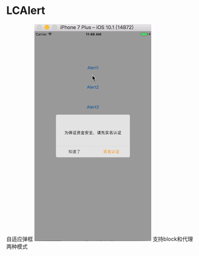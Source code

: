 # LCAlert
自适应弹框
![github](https://github.com/ShenMoLang/LCAlert/blob/master/test.gif "github")
支持block和代理两种模式
